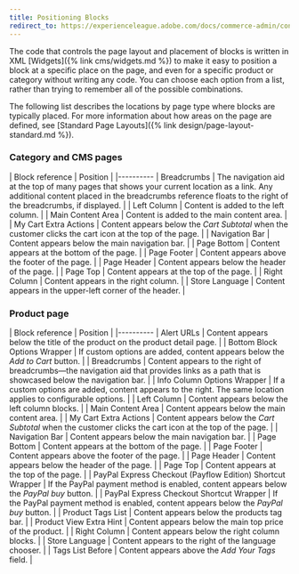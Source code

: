 ```yaml
---
title: Positioning Blocks
redirect_to: https://experienceleague.adobe.com/docs/commerce-admin/content-design/elements/blocks/block-position.html
---
```


The code that controls the page layout and placement of blocks is written in XML [Widgets]({% link cms/widgets.md %}) to make it easy to position a block at a specific place on the page, and even for a specific product or category without writing any code. You can choose each option from a list, rather than trying to remember all of the possible combinations.

The following list describes the locations by page type where blocks are typically placed. For more information about how areas on the page are defined, see [Standard Page Layouts]({% link design/page-layout-standard.md %}).

### Category and CMS pages

| Block reference | Position |
|----------
| Breadcrumbs | The navigation aid at the top of many pages that shows your current location as a link. Any additional content placed in the breadcrumbs reference floats to the right of the breadcrumbs, if displayed. |
| Left Column | Content is added to the left column. |
| Main Content Area | Content is added to the main content area. |
| My Cart Extra Actions | Content appears below the _Cart Subtotal_ when the customer clicks the cart icon at the top of the page. |
| Navigation Bar | Content appears below the main navigation bar. |
| Page Bottom | Content appears at the bottom of the page. |
| Page Footer | Content appears above the footer of the page. |
| Page Header | Content appears below the header of the page. |
| Page Top | Content appears at the top of the page. |
| Right Column | Content appears in the right column. |
| Store Language | Content appears in the upper-left corner of the header. |

### Product page

| Block reference | Position |
|----------
| Alert URLs | Content appears below the title of the product on the product detail page. |
| Bottom Block Options Wrapper | If custom options are added, content appears below the _Add to Cart_ button. |
| Breadcrumbs | Content appears to the right of breadcrumbs—the navigation aid that provides links as a path that is showcased below the navigation bar. |
| Info Column Options Wrapper | If a custom options are added, content appears to the right. The same location applies to configurable options. |
| Left Column | Content appears below the left column blocks. |
| Main Content Area | Content appears below the main content area. |
| My Cart Extra Actions | Content appears below the _Cart Subtotal_ when the customer clicks the cart icon at the top of the page. |
| Navigation Bar | Content appears below the main navigation bar. |
| Page Bottom | Content appears at the bottom of the page. |
| Page Footer | Content appears above the footer of the page. |
| Page Header | Content appears below the header of the page. |
| Page Top | Content appears at the top of the page. |
| PayPal Express Checkout (Payflow Edition) Shortcut Wrapper | If the PayPal payment method is enabled, content appears below the _PayPal buy_ button. |
| PayPal Express Checkout Shortcut Wrapper | If the PayPal payment method is enabled, content appears below the _PayPal buy_ button. |
| Product Tags List | Content appears below the products tag bar. |
| Product View Extra Hint | Content appears below the main top price of the product. |
| Right Column | Content appears below the right column blocks. |
| Store Language | Content appears to the right of the language chooser. |
| Tags List Before | Content appears above the _Add Your Tags_ field. |

